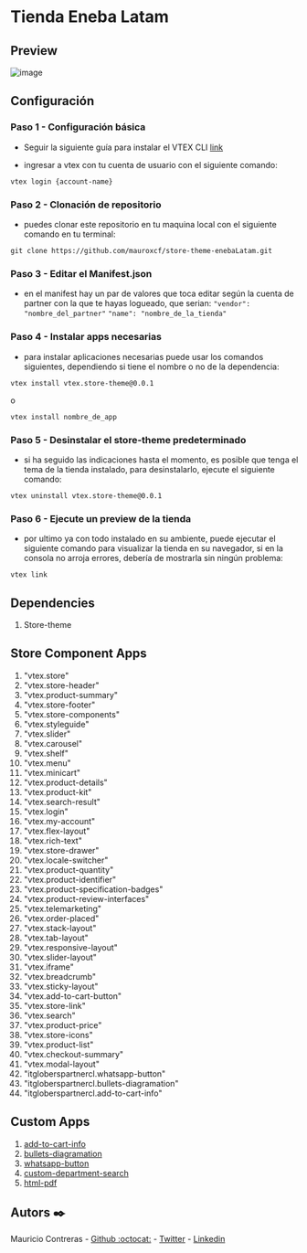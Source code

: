 # Tienda Eneba Latam

## Preview

![image](https://user-images.githubusercontent.com/66022141/209351550-a1f116a7-8944-4134-aad7-173f489335cd.png)

## Configuración

### Paso 1 - Configuración básica

- Seguir la siguiente guía para instalar el VTEX CLI [link](https://developers.vtex.com/vtex-developer-docs/docs/vtex-io-documentation-vtex-io-cli-install)

- ingresar a vtex con tu cuenta de usuario con el siguiente comando:

```
vtex login {account-name}
```

### Paso 2 - Clonación de repositorio

- puedes clonar este repositorio en tu maquina local con el siguiente comando en tu terminal:

```
git clone https://github.com/mauroxcf/store-theme-enebaLatam.git
```

### Paso 3 - Editar el Manifest.json

- en el manifest hay un par de valores que toca editar según la cuenta de partner con la que te hayas logueado, que serian:
  `"vendor": "nombre_del_partner"`
  `"name": "nombre_de_la_tienda"`

### Paso 4 - Instalar apps necesarias

- para instalar aplicaciones necesarias puede usar los comandos siguientes, dependiendo si tiene el nombre o no de la dependencia:

```
vtex install vtex.store-theme@0.0.1
```

o

```
vtex install nombre_de_app
```

### Paso 5 - Desinstalar el store-theme predeterminado

- si ha seguido las indicaciones hasta el momento, es posible que tenga el tema de la tienda instalado, para desinstalarlo, ejecute el siguiente comando:

```
vtex uninstall vtex.store-theme@0.0.1
```

### Paso 6 - Ejecute un preview de la tienda

- por ultimo ya con todo instalado en su ambiente, puede ejecutar el siguiente comando para visualizar la tienda en su navegador, si en la consola no arroja errores, debería de mostrarla sin ningún problema:

```
vtex link
```

## Dependencies

1. Store-theme

## Store Component Apps

1. "vtex.store"
2. "vtex.store-header"
3. "vtex.product-summary"
4. "vtex.store-footer"
5. "vtex.store-components"
6. "vtex.styleguide"
7. "vtex.slider"
8. "vtex.carousel"
9. "vtex.shelf"
10. "vtex.menu"
11. "vtex.minicart"
12. "vtex.product-details"
13. "vtex.product-kit"
14. "vtex.search-result"
15. "vtex.login"
16. "vtex.my-account"
17. "vtex.flex-layout"
18. "vtex.rich-text"
19. "vtex.store-drawer"
20. "vtex.locale-switcher"
21. "vtex.product-quantity"
22. "vtex.product-identifier"
23. "vtex.product-specification-badges"
24. "vtex.product-review-interfaces"
25. "vtex.telemarketing"
26. "vtex.order-placed"
27. "vtex.stack-layout"
28. "vtex.tab-layout"
29. "vtex.responsive-layout"
30. "vtex.slider-layout"
31. "vtex.iframe"
32. "vtex.breadcrumb"
33. "vtex.sticky-layout"
34. "vtex.add-to-cart-button"
35. "vtex.store-link"
36. "vtex.search"
37. "vtex.product-price"
38. "vtex.store-icons"
39. "vtex.product-list"
40. "vtex.checkout-summary"
41. "vtex.modal-layout"
42. "itgloberspartnercl.whatsapp-button"
43. "itgloberspartnercl.bullets-diagramation"
44. "itgloberspartnercl.add-to-cart-info"

## Custom Apps

1. [add-to-cart-info](https://github.com/mauroxcf/itgloberspartnercl-add-to-cart-info)
2. [bullets-diagramation](https://github.com/mauroxcf/itgloberspartnercl-bullets-diagramation)
3. [whatsapp-button](https://github.com/mauroxcf/itgloberspartnercl-whatsapp-button)
4. [custom-department-search](https://github.com/mauroxcf/itgloberspartnercl-custom-department-search)
5. [html-pdf](https://github.com/mauroxcf/itgloberspartnercl-html-pdf)

## Autors ✒️

Mauricio Contreras - [Github :octocat:](https://github.com/mauroxcf) - [Twitter](https://twitter.com/MauroJCF) - [Linkedin](https://www.linkedin.com/in/mauricio-contrerasf/)

